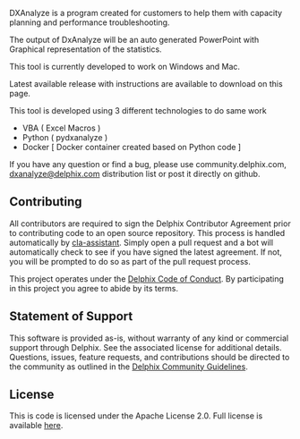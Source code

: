 
DXAnalyze is a program created for customers to help them with capacity planning and performance troubleshooting. 

The output of DxAnalyze will be an auto generated PowerPoint with Graphical representation of the statistics. 

This tool is currently developed to work on Windows and Mac.

Latest available release with instructions are available to download on this page.

This tool is developed using 3 different technologies to do same work
- VBA ( Excel Macros )
- Python ( pydxanalyze )
- Docker [ Docker container created based on Python code ]

If you have any question or find a bug, please use community.delphix.com,
dxanalyze@delphix.com distribution list or post it directly on github.

## Contributing

All contributors are required to sign the Delphix Contributor Agreement prior to contributing code to an open source
repository. This process is handled automatically by [cla-assistant](https://cla-assistant.io/). Simply open a pull
request and a bot will automatically check to see if you have signed the latest agreement. If not, you will be prompted
to do so as part of the pull request process.

This project operates under the [Delphix Code of Conduct](https://delphix.github.io/code-of-conduct.html). By
participating in this project you agree to abide by its terms.

## Statement of Support

This software is provided as-is, without warranty of any kind or commercial support through Delphix. See the associated
license for additional details. Questions, issues, feature requests, and contributions should be directed to the
community as outlined in the [Delphix Community Guidelines](https://delphix.github.io/community-guidelines.html).

## License

This is code is licensed under the Apache License 2.0. Full license is available [here](./LICENSE).
